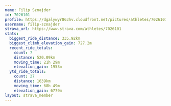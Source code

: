 ```yaml
---
name: Filip Sznajder
id: 7026101
profile: https://dgalywyr863hv.cloudfront.net/pictures/athletes/7026101/2123836/19/large.jpg
username: filip-sznajder
strava_url: https://www.strava.com/athletes/7026101
stats:
  biggest_ride_distance: 335.92km
  biggest_climb_elevation_gain: 727.2m
  recent_ride_totals:
    count: 7
    distance: 520.09km
    moving_time: 21h 29m
    elevation_gain: 1953m
  ytd_ride_totals:
    count: 27
    distance: 1639km
    moving_time: 68h 49m
    elevation_gain: 6779m
layout: strava_member
--- 
```

